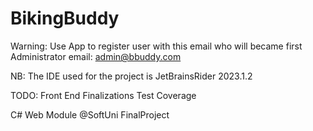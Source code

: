 # BikingBuddy

Warning: 
Use App to register user with this email who will became  first Administrator 
email: admin@bbuddy.com  

NB: The IDE used for the project is JetBrainsRider 2023.1.2

TODO: 
Front End Finalizations 
Test Coverage 

 C# Web Module @SoftUni FinalProject
